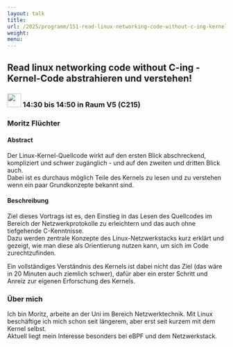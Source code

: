 ```yaml
---
layout: talk
title:
url: /2025/programm/151-read-linux-networking-code-without-c-ing-kernel-code-abstrahieren-und-verstehen/
weight:
menu:
---
```

## Read linux networking code without C-ing - Kernel-Code abstrahieren und verstehen!

### <img height = "32" src="../../../images/talk.svg"> 14:30 bis 14:50 in Raum V5 (C215)

### Moritz Flüchter

#### Abstract

Der Linux-Kernel-Quellcode wirkt auf den ersten Blick abschreckend, kompliziert und schwer zugänglich - und auf den zweiten und dritten Blick auch.  
Dabei ist es durchaus möglich Teile des Kernels zu lesen und zu verstehen wenn ein paar Grundkonzepte bekannt sind.

#### Beschreibung

Ziel dieses Vortrags ist es, den Einstieg in das Lesen des Quellcodes im Bereich der Netzwerkprotokolle zu erleichtern und das auch ohne tiefgehende C-Kenntnisse.  
Dazu werden zentrale Konzepte des Linux-Netzwerkstacks kurz erklärt und gezeigt, wie man diese als Orientierung nutzen kann, um sich im Code zurechtzufinden.

Ein vollständiges Verständnis des Kernels ist dabei nicht das Ziel (das wäre in 20 Minuten auch ziemlich schwer), dafür aber ein erster Schritt und Anreiz zur eigenen Erforschung des Kernels.

### Über mich

Ich bin Moritz, arbeite an der Uni im Bereich Netzwerktechnik. Mit Linux beschäftige ich mich schon seit längerem, aber erst seit kurzem mit dem Kernel selbst.  
Aktuell liegt mein Interesse besonders bei eBPF und dem Netzwerkstack.

